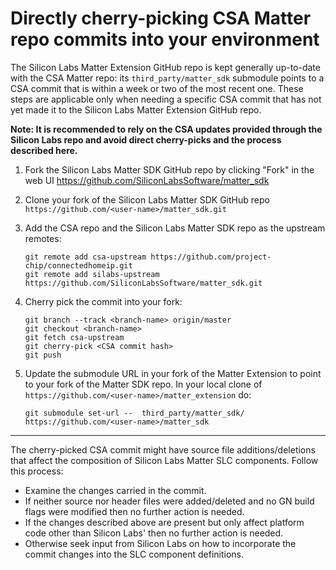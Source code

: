 # Directly cherry-picking CSA Matter repo commits into your environment

The Silicon Labs Matter Extension GitHub repo is kept generally up-to-date with the CSA Matter repo: its `third_party/matter_sdk` submodule points to a CSA commit that is within a week or two of the most recent one. These steps are applicable only when needing a specific CSA commit that has not yet made it to the Silicon Labs Matter Extension GitHub repo.

**Note: It is recommended to rely on the CSA updates provided through the Silicon Labs repo and avoid direct cherry-picks and the process described here.**


1. Fork the Silicon Labs Matter SDK GitHub repo by clicking "Fork" in the web UI https://github.com/SiliconLabsSoftware/matter_sdk

1. Clone your fork of the Silicon Labs Matter SDK GitHub repo  `https://github.com/<user-name>/matter_sdk.git` 

1. Add the CSA repo and the Silicon Labs Matter SDK  repo as the upstream remotes:

    ```
    git remote add csa-upstream https://github.com/project-chip/connectedhomeip.git
    git remote add silabs-upstream https://github.com/SiliconLabsSoftware/matter_sdk.git
    ```

1. Cherry pick the commit into your fork:

    ```
    git branch --track <branch-name> origin/master
    git checkout <branch-name>
    git fetch csa-upstream
    git cherry-pick <CSA commit hash>
    git push
    ```


1. Update the submodule URL in your fork of the Matter Extension to point to your fork of the Matter SDK repo. In your local clone of `https://github.com/<user-name>/matter_extension` do:
    
    ```
    git submodule set-url --  third_party/matter_sdk/ https://github.com/<user-name>/matter_sdk
    ```

---

The cherry-picked CSA commit might have source file additions/deletions that affect the composition of Silicon Labs Matter SLC components. Follow this process:

- Examine the changes carried in the commit.
- If neither source nor header files were added/deleted and no GN build flags were modified then no further action is needed.
- If the changes described above are present but only affect platform code other than Silicon Labs' then no further action is needed.
- Otherwise seek input from Silicon Labs on how to incorporate the commit changes into the SLC component definitions. 

